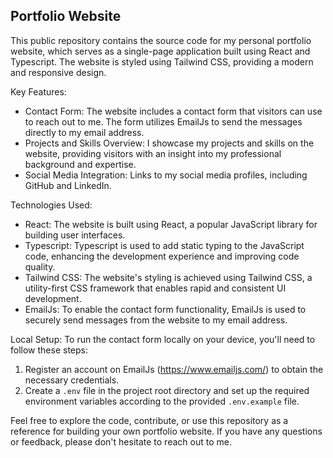 ## Portfolio Website

This public repository contains the source code for my personal portfolio website, which serves as a single-page application built using React and Typescript. The website is styled using Tailwind CSS, providing a modern and responsive design.

Key Features:
- Contact Form: The website includes a contact form that visitors can use to reach out to me. The form utilizes EmailJs to send the messages directly to my email address.
- Projects and Skills Overview: I showcase my projects and skills on the website, providing visitors with an insight into my professional background and expertise.
- Social Media Integration: Links to my social media profiles, including GitHub and LinkedIn.

Technologies Used:
- React: The website is built using React, a popular JavaScript library for building user interfaces.
- Typescript: Typescript is used to add static typing to the JavaScript code, enhancing the development experience and improving code quality.
- Tailwind CSS: The website's styling is achieved using Tailwind CSS, a utility-first CSS framework that enables rapid and consistent UI development.
- EmailJs: To enable the contact form functionality, EmailJs is used to securely send messages from the website to my email address.

Local Setup:
To run the contact form locally on your device, you'll need to follow these steps:
1. Register an account on EmailJs (https://www.emailjs.com/) to obtain the necessary credentials.
2. Create a `.env` file in the project root directory and set up the required environment variables according to the provided `.env.example` file.

Feel free to explore the code, contribute, or use this repository as a reference for building your own portfolio website. If you have any questions or feedback, please don't hesitate to reach out to me.
